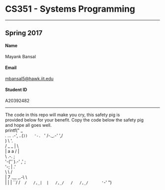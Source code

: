 CS351 - Systems Programming 
============================== 
*** 
Spring 2017  
-------------  
 
#### Name
Mayank Bansal
#### Email
mbansal5@hawk.iit.edu
#### Student ID
A20392482
*** 
  
The code in this repo will make you cry, this safety pig is  
provided below for your benefit. Copy the code below the safety pig  
and hope all goes well.  
printf("                      _  
 _._ _..._ .-',     _.._(`))  
'-. `     '  /-._.-'    ',/  
   )         \            '.  
  / _    _    |             \  
 |  a    a    /              |  
 \   .-.                     ;  
  '-('' ).-'       ,'       ;  
     '-;           |      .'  
        \           \    /  
        | 7  .__  _.-\   \  
        | |  |  ``/  /`  /  
       /,_|  |   /,_/   /  
          /,_/      '`-'
")